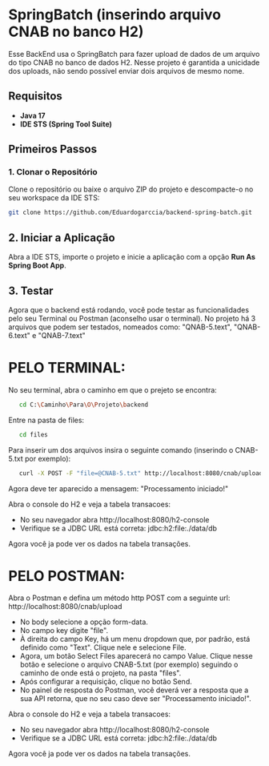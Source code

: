 # SpringBatch (inserindo arquivo CNAB no banco H2)

Esse BackEnd usa o SpringBatch para fazer upload de dados de um arquivo do tipo CNAB no banco de dados H2. Nesse projeto é garantida a unicidade dos uploads, não sendo possível enviar dois arquivos de mesmo nome.

## Requisitos

- **Java 17**
- **IDE STS (Spring Tool Suite)**

## Primeiros Passos

### 1. Clonar o Repositório

Clone o repositório ou baixe o arquivo ZIP do projeto e descompacte-o no seu workspace da IDE STS:

```bash
git clone https://github.com/Eduardogarccia/backend-spring-batch.git
```

## 2. Iniciar a Aplicação

Abra a IDE STS, importe o projeto e inicie a aplicação com a opção **Run As Spring Boot App**.

## 3. Testar

Agora que o backend está rodando, você pode testar as funcionalidades pelo seu Terminal ou Postman (aconselho usar o terminal).
No projeto há 3 arquivos que podem ser testados, nomeados como: "QNAB-5.text", "QNAB-6.text" e "QNAB-7.text"


# PELO TERMINAL:

No seu terminal, abra o caminho em que o prejeto se encontra:
 ```bash
    cd C:\Caminho\Para\O\Projeto\backend
 ```
Entre na pasta de files:
 ```bash
    cd files
 ```
Para inserir um dos arquivos insira o seguinte comando (inserindo o CNAB-5.txt por exemplo):
 ```bash
    curl -X POST -F "file=@CNAB-5.txt" http://localhost:8080/cnab/upload
 ```
Agora deve ter aparecido a mensagem: "Processamento iniciado!"

Abra o console do H2 e veja a tabela transacoes:
- No seu navegador abra http://localhost:8080/h2-console
- Verifique se a JDBC URL está correta: jdbc:h2:file:./data/db

Agora você ja pode ver os dados na tabela transações.


# PELO POSTMAN:

Abra o Postman e defina um método http POST com a seguinte url: http://localhost:8080/cnab/upload

- No body selecione a opção form-data.
- No campo key digite "file".
- À direita do campo Key, há um menu dropdown que, por padrão, está definido como "Text". Clique nele e selecione File.
- Agora, um botão Select Files aparecerá no campo Value. Clique nesse botão e selecione o arquivo CNAB-5.txt (por exemplo) seguindo o caminho de onde está o projeto, na pasta "files".
- Após configurar a requisição, clique no botão Send.
- No painel de resposta do Postman, você deverá ver a resposta que a sua API retorna, que no seu caso deve ser "Processamento iniciado!".

Abra o console do H2 e veja a tabela transacoes:
- No seu navegador abra http://localhost:8080/h2-console
- Verifique se a JDBC URL está correta: jdbc:h2:file:./data/db

Agora você ja pode ver os dados na tabela transações.



